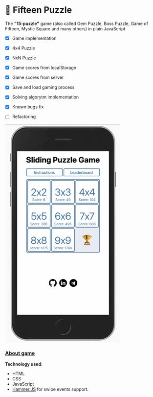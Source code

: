 # 🎲 Fifteen Puzzle
The **"15-puzzle"** game (also called Gem Puzzle, Boss Puzzle, Game of Fifteen, Mystic Square and many others) in plain JavaScript.

- [x] Game implementation 
- [x] 4x4 Puzzle
- [x] NxN Puzzle
- [x] Game scores from localStorage
- [x] Game scores from server
- [x] Save and load gaming process
- [x] Solving algorytm implementation
- [x] Known bugs fix
- [ ] Refactoring



![Demo](./img/fifteen-puzzle-demo.gif)

### [About game](https://en.wikipedia.org/wiki/15_puzzle)

**Technology used:**
* HTML
* CSS
* JavaScript
* [Hammer.JS](https://hammerjs.github.io/) for swipe events support.